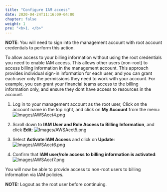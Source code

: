 ```yaml
---
title: "Configure IAM access"
date: 2020-04-24T11:16:09-04:00
chapter: false
weight: 1
pre: "<b>1. </b>"
---
```

**NOTE**: You will need to sign into the management account with root account credentials to perform this action.

To allow access to your billing information without using the root credentials you need to enable IAM access. This allows other users (non-root) to access billing information in the management account. This approach provides individual sign-in information for each user, and you can grant each user only the permissions they need to work with your account. For example, you can grant your financial teams access to the billing information only, and ensure they dont have access to resources in the account. 


1. Log in to your management account as the root user, Click on the account name in the top right, and click on **My Account** from the menu:
![Images/AWSAcct4.png](/Cost/100_1_AWS_Account_Setup/Images/AWSAcct4.png)

2. Scroll down to **IAM User and Role Access to Billing Information**, and click **Edit**:
![Images/AWSAcct5.png](/Cost/100_1_AWS_Account_Setup/Images/AWSAcct5.png)

3. Select **Activate IAM Access** and click on **Update**:
![Images/AWSAcct6.png](/Cost/100_1_AWS_Account_Setup/Images/AWSAcct6.png)

4. Confirm that **IAM user/role access to billing information is activated**:
![Images/AWSAcct7.png](/Cost/100_1_AWS_Account_Setup/Images/AWSAcct7.png)

You will now be able to provide access to non-root users to billing information via IAM policies.

**NOTE:** Logout as the root user before continuing.
